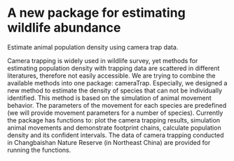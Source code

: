 # A new package for estimating wildlife abundance
Estimate animal population density using camera trap data.

Camera trapping is widely used in wildlife survey, yet methods for estimating population density with trapping data are scattered in different literatures, therefore not easily accessible. We are trying to combine the available methods into one package: cameraTrap. Especially, we designed a new method to estimate the density of species that can not be individually identified. This method is based on the simulation of animal movement behavior. The parameters of the movement for each species are predefined (we will provide movement parameters for a number of species). Currently the package has functions to: plot the camera trapping results, simulation animal movements and demonstrate footprint chains, calculate population density and its confident intervals. The data of camera trapping conducted in Changbaishan Nature Reserve (in Northeast China) are provided for running the functions.
